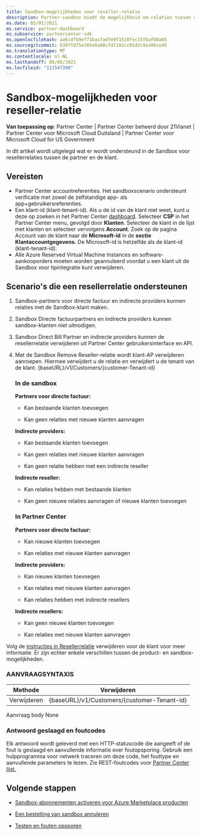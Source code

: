 ```yaml
---
title: Sandbox-mogelijkheden voor reseller-relatie
description: Partner-sandbox biedt de mogelijkheid om relaties tussen de partner en de klant te ondersteunen
ms.date: 05/01/2021
ms.service: partner-dashboard
ms.subservice: partnercenter-sdk
ms.openlocfilehash: aa6c4fb9ef71bacfad7e0f1510fec15f6af60a05
ms.sourcegitcommit: b307fd75e305e0a88cfd1182cc01d2c9a108ce45
ms.translationtype: MT
ms.contentlocale: nl-NL
ms.lasthandoff: 06/06/2021
ms.locfileid: "111547390"
---
```

# <a name="sandbox-capabilities-for-reseller-relationship"></a>Sandbox-mogelijkheden voor reseller-relatie

**Van toepassing op**: Partner Center | Partner Center beheerd door 21Vianet | Partner Center voor Microsoft Cloud Duitsland | Partner Center voor Microsoft Cloud for US Government

In dit artikel wordt uitgelegd wat er wordt ondersteund in de Sandbox voor resellerrelaties tussen de partner en de klant. 

## <a name="prerequisites"></a>Vereisten

- Partner Center accountreferenties. Het sandboxscenario ondersteunt verificatie met zowel de zelfstandige app- als app+gebruikersreferenties.
- Een klant-id (klant-tenant-id). Als u de id van de klant niet weet, kunt u deze op zoeken in het Partner Center [dashboard](https://partner.microsoft.com/dashboard/home). Selecteer **CSP** in het Partner Center menu, gevolgd door **Klanten**. Selecteer de klant in de lijst met klanten en selecteer vervolgens **Account**. Zoek op de pagina Account van de klant naar de **Microsoft-id** in de **sectie Klantaccountgegevens.** De Microsoft-id is hetzelfde als de klant-id (klant-tenant-id).
- Alle Azure Reserved Virtual Machine Instances en software-aankooporders moeten worden geannuleerd voordat u een klant uit de Sandbox voor tipintegratie kunt verwijderen.

## <a name="scenarios-supporting-reseller-relationship"></a>Scenario's die een resellerrelatie ondersteunen

1.  Sandbox-partners voor directe factuur en indirecte providers kunnen relaties met de Sandbox-klant maken. 
2.  Sandbox Directe factuurpartners en indirecte providers kunnen sandbox-klanten niet uitnodigen.

3. Sandbox Direct Bill Partner en indirecte providers kunnen de resellerrelatie verwijderen uit Partner Center gebruikersinterface en API.

4. Met de Sandbox Remove Reseller-relatie wordt klant-AP verwijderen aanroepen. Hiermee verwijdert u de relatie en verwijdert u de tenant van de klant. {baseURL}/v1/Customers/{customer-Tenant-id}


    ### <a name="in-the-sandbox"></a>In de sandbox

    **Partners voor directe factuur:**

    - Kan bestaande klanten toevoegen

    - Kan geen relaties met nieuwe klanten aanvragen

    **Indirecte providers:**

    - Kan bestaande klanten toevoegen

    - Kan geen relaties met nieuwe klanten aanvragen

    - Kan geen relatie hebben met een indirecte reseller

    **Indirecte reseller:** 

    -   Kan relaties hebben met bestaande klanten

    -   Kan geen nieuwe relaties aanvragen of nieuwe klanten toevoegen

    ### <a name="in-partner-center"></a>In Partner Center

    **Partners voor directe factuur:**

    -   Kan nieuwe klanten toevoegen

    -   Kan relaties met nieuwe klanten aanvragen

    **Indirecte providers:**

    -   Kan nieuwe klanten toevoegen

    -   Kan relaties met nieuwe klanten aanvragen

    -   Kan relaties hebben met indirecte resellers

    **Indirecte resellers:**

    -   Kan geen nieuwe klanten toevoegen

    -   Kan relaties met nieuwe klanten aanvragen


Volg de [instructies in Resellerrelatie](remove-a-reseller-relationship-with-a-customer.md) verwijderen voor de klant voor meer informatie. Er zijn echter enkele verschillen tussen de product- en sandbox-mogelijkheden.

### <a name="request-syntax"></a>AANVRAAGSYNTAXIS

|**Methode**|**Verwijderen**|
|-------------|------------|
|Verwijderen|{baseURL}/v1/Customers/{customer-Tenant-id} |

Aanvraag body None

### <a name="response-success-and-error-codes"></a>Antwoord geslaagd en foutcodes

Elk antwoord wordt geleverd met een HTTP-statuscode die aangeeft of de fout is geslaagd en aanvullende informatie over foutopsporing. Gebruik een hulpprogramma voor netwerk traceren om deze code, het fouttype en aanvullende parameters te lezen. Zie REST-foutcodes voor [Partner Center lijst.](./error-codes.md)

## <a name="next-steps"></a>Volgende stappen

- [Sandbox-abonnementen activeren voor Azure Marketplace producten](activate-sandbox-subscription-azure-marketplace-products.md)

- [Een bestelling van sandbox annuleren](cancel-an-order-from-the-integration-sandbox.md)

- [Testen en fouten opsporen](test-and-debug.md)